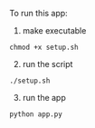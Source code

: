 To run this app:

1. make executable

```
chmod +x setup.sh
```

2. run the script

```
./setup.sh
```

3. run the app

```
python app.py
```